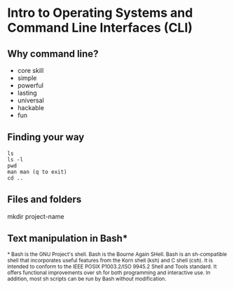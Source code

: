 # Intro to Operating Systems and Command Line Interfaces (CLI)

## Why command line?

- core skill
- simple
- powerful
- lasting
- universal
- hackable
- fun

## Finding your way

```
ls
ls -l
pwd
man man (q to exit)
cd ..
```

## Files and folders

mkdir project-name

## Text manipulation in Bash\*

<sub>* Bash is the GNU Project's shell. Bash is the Bourne Again SHell. Bash is an
sh-compatible shell that incorporates useful features from the Korn shell (ksh)
and C shell (csh). It is intended to conform to the IEEE POSIX P1003.2/ISO
9945.2 Shell and Tools standard. It offers functional improvements over sh for
both programming and interactive use. In addition, most sh scripts can be run
by Bash without modification.</sub>
